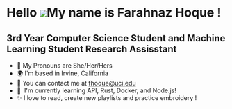 Hello ![](https://user-images.githubusercontent.com/18350557/176309783-0785949b-9127-417c-8b55-ab5a4333674e.gif)My name is Farahnaz Hoque !
======================================================================================================================================

3rd Year Computer Science Student and Machine Learning Student Research Assisstant
----------------------------------------------------------------------------------

* 🌱 My Pronouns are She/Her/Hers
* 🌍  I'm based in Irvine, California
* 💌 You can contact me at [fhoque@uci.edu](mailto:fhoque@uci.edu)
* 🧠  I'm currently learning API, Rust, Docker, and Node.js!
* ✨ I love to read, create new playlists and practice embroidery !
